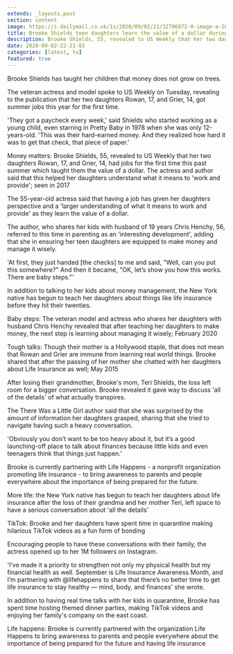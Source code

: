 ```yaml
---
extends: _layouts.post
section: content
image: https://i.dailymail.co.uk/1s/2020/09/02/21/32706872-0-image-a-26_1599078825531.jpg 
title: Brooke Shields teen daughters learn the value of a dollar during their first summer jobs 
description: Brooke Shields, 55, revealed to US Weekly that her two daughters Rowan, 17, and Grier, 14, had jobs for the first time this past summer which taught them the value of a dollar. 
date: 2020-09-02-22-21-03 
categories: [latest, tv] 
featured: true 
--- 
```

Brooke Shields has taught her children that money does not grow on trees. 

The veteran actress and model spoke to US Weekly on Tuesday, revealing to the publication that her two daughters Rowan, 17, and Grier, 14, got summer jobs this year for the first time. 

'They got a paycheck every week,' said Shields who started working as a young child, even starring in Pretty Baby in 1978 when she was only 12-years-old. 'This was their hard-earned money. And they realized how hard it was to get that check, that piece of paper.'

Money matters: Brooke Shields, 55, revealed to US Weekly that her two daughters Rowan, 17, and Grier, 14, had jobs for the first time this past summer which taught them the value of a dollar. The actress and author said that this helped her daughters understand what it means to 'work and provide'; seen in 2017

The 55-year-old actress said that having a job has given her daughters perspective and a 'larger understanding of what it means to work and provide' as they learn the value of a dollar. 

The author, who shares her kids with husband of 19 years Chris Henchy, 56, referred to this time in parenting as an 'interesting development', adding that she in ensuring her teen daughters are equipped to make money and manage it wisely. 

'At first, they just handed [the checks] to me and said, "Well, can you put this somewhere?" And then it became, "OK, let’s show you how this works. There are baby steps."'

In addition to talking to her kids about money management, the New York native has begun to teach her daughters about things like life insurance before they hit their twenties.  

Baby steps: The veteran model and actress who shares her daughters with husband Chris Henchy revealed that after teaching her daughters to make money, the next step is learning about managing it wisely; February 2020

Tough talks: Though their mother is a Hollywood staple, that does not mean that Rowan and Grier are immune from learning real world things. Brooke shared that after the passing of her mother she chatted with her daughters about Life Insurance as well; May 2015

After losing their grandmother, Brooke's mom, Teri Shields, the loss left room for a bigger conversation. Brooke revealed it gave way to discuss 'all of the details' of what actually transpires.

The There Was a Little Girl author said that she was surprised by the amount of information her daughters grasped, sharing that she tried to navigate having such a heavy conversation.

'Obviously you don’t want to be too heavy about it, but it’s a good launching-off place to talk about finances because little kids and even teenagers think that things just happen.'

Brooke is currently partnering with Life Happens - a nonprofit organization promoting life insurance - to bring awareness to parents and people everywhere about the importance of being prepared for the future. 

More life: the New York native has begun to teach her daughters about life insurance after the loss of their grandma and her mother Teri, left space to have a serious conversation about 'all the details'

TikTok: Brooke and her daughters have spent time in quarantine making hilarious TikTok videos as a fun form of bonding

Encouraging people to have these conversations with their family, the actress opened up to her 1M followers on Instagram. 

'I’ve made it a priority to strengthen not only my physical health but my financial health as well. September is Life Insurance Awareness Month, and I’m partnering with @lifehappens to share that there’s no better time to get life insurance to stay healthy — mind, body, and finances' she wrote.

In addition to having real time talks with her kids in quarantine, Brooke has spent time hosting themed dinner parties, making TikTok videos and enjoying her family's company on the east coast. 

Life happens: Brooke is currently partnered with the organization Life Happens to bring awareness to parents and people everywhere about the importance of being prepared for the future and having life insurance

